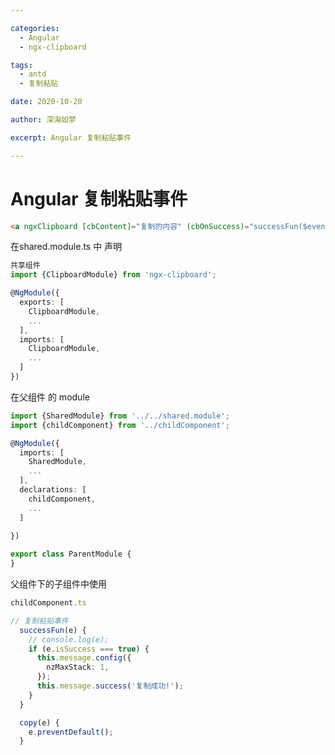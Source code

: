 ```yaml
---

categories:
  - Angular
  - ngx-clipboard

tags:
  - antd
  - 复制粘贴  

date: 2020-10-20

author: 深海如梦

excerpt: Angular 复制粘贴事件

---
```




# Angular 复制粘贴事件

```html
<a ngxClipboard [cbContent]="复制的内容" (cbOnSuccess)="successFun($event)" (click)="copy($event)">复制粘贴事件</a>
```



在shared.module.ts 中 声明  

```typescript
共享组件
import {ClipboardModule} from 'ngx-clipboard';

@NgModule({
  exports: [
    ClipboardModule,
    ...
  ],
  imports: [
    ClipboardModule,
    ...
  ]
})

```



在父组件 的 module

```typescript
import {SharedModule} from '../../shared.module';
import {childComponent} from '../childComponent';

@NgModule({
  imports: [
    SharedModule,
    ...
  ],
  declarations: [
    childComponent,
    ...
  ]
      
})

export class ParentModule {
}
```



父组件下的子组件中使用

```typescript
childComponent.ts

// 复制粘贴事件
  successFun(e) {
    // console.log(e);
    if (e.isSuccess === true) {
      this.message.config({
        nzMaxStack: 1,
      });
      this.message.success('复制成功!');
    }
  }

  copy(e) {
    e.preventDefault();
  }
```





